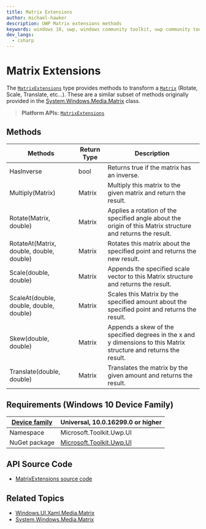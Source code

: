 ```yaml
---
title: Matrix Extensions
author: michael-hawker
description: UWP Matrix extensions methods
keywords: windows 10, uwp, windows community toolkit, uwp community toolkit, uwp toolkit, Extensions, matrix
dev_langs:
  - csharp
---
```


# Matrix Extensions

The [`MatrixExtensions`](/dotnet/api/microsoft.toolkit.uwp.ui.matrixextensions) type provides methods to transform a [`Matrix`](/uwp/api/Windows.UI.Xaml.Media.Matrix) (Rotate, Scale, Translate, etc...). These are a similar subset of methods originally provided in the [System.Windows.Media.Matrix](https://msdn.microsoft.com/library/system.windows.media.matrix(v=vs.110).aspx) class.

> **Platform APIs:** [`MatrixExtensions`](/dotnet/api/microsoft.toolkit.uwp.ui.matrixextensions)

## Methods

| Methods | Return Type | Description |
| -- | -- | -- |
| HasInverse | bool | Returns true if the matrix has an inverse. |
| Multiply(Matrix) | Matrix | Multiply this matrix to the given matrix and return the result. |
| Rotate(Matrix, double) | Matrix | Applies a rotation of the specified angle about the origin of this Matrix structure and returns the result. |
| RotateAt(Matrix, double, double, double) | Matrix | Rotates this matrix about the specified point and returns the new result. |
| Scale(double, double) | Matrix | Appends the specified scale vector to this Matrix structure and returns the result. |
| ScaleAt(double, double, double, double) | Matrix | Scales this Matrix by the specified amount about the specified point and returns the result. |
| Skew(double, double) | Matrix | Appends a skew of the specified degrees in the x and y dimensions to this Matrix structure and returns the result. |
| Translate(double, double) | Matrix | Translates the matrix by the given amount and returns the result. |

## Requirements (Windows 10 Device Family)

| [Device family](https://go.microsoft.com/fwlink/p/?LinkID=526370) | Universal, 10.0.16299.0 or higher |
| --- | --- |
| Namespace | Microsoft.Toolkit.Uwp.UI |
| NuGet package | [Microsoft.Toolkit.Uwp.UI](https://www.nuget.org/packages/Microsoft.Toolkit.Uwp.UI/) |

## API Source Code

- [MatrixExtensions source code](https://github.com/windows-toolkit/WindowsCommunityToolkit/blob/rel/7.0.0/Microsoft.Toolkit/Extensions/Media/MatrixExtensions.cs)

## Related Topics

- [Windows.UI.Xaml.Media.Matrix](/uwp/api/Windows.UI.Xaml.Media.Matrix)
- [System.Windows.Media.Matrix](https://msdn.microsoft.com/library/system.windows.media.matrix(v=vs.110).aspx)
